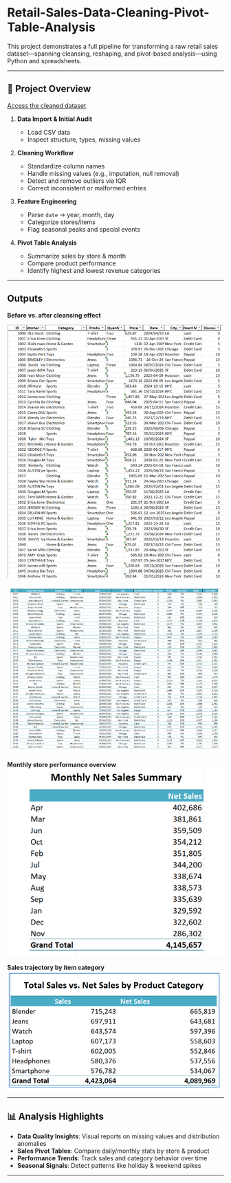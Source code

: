 # Retail-Sales-Data-Cleaning-Pivot-Table-Analysis

This project demonstrates a full pipeline for transforming a raw retail sales dataset—spanning cleansing, reshaping, and pivot-based analysis—using Python and spreadsheets.

---

## 🧩 Project Overview

[Access the cleaned dataset ](https://docs.google.com/spreadsheets/d/1oJ_ZdMK6iivUYQWF3b1fR8tFILfX5cu8/edit?gid=444772703#gid=444772703)

1. **Data Import & Initial Audit**  
   - Load CSV data  
   - Inspect structure, types, missing values  

2. **Cleaning Workflow**  
   - Standardize column names  
   - Handle missing values (e.g., imputation, null removal)  
   - Detect and remove outliers via IQR  
   - Correct inconsistent or malformed entries  

3. **Feature Engineering**  
   - Parse `date` → year, month, day  
   - Categorize stores/items  
   - Flag seasonal peaks and special events  

4. **Pivot Table Analysis**  
   - Summarize sales by store & month  
   - Compare product performance  
   - Identify highest and lowest revenue categories  

---

## Outputs

**Before vs. after cleansing effect**

![Cleaned Data Table](https://github.com/jotstolu/Retail-Sales-Data-Cleaning-Pivot-Table-Analysis/blob/main/data_cleaning/before_and_after_cleaning.png?raw=true)  

![Cleaned Data Table_2](https://github.com/jotstolu/Retail-Sales-Data-Cleaning-Pivot-Table-Analysis/blob/main/data_cleaning/before_and_after_cleaning2.png?raw=true)

**Monthly store performance overview**
![Pivot Table Summary](https://github.com/jotstolu/Retail-Sales-Data-Cleaning-Pivot-Table-Analysis/blob/main/data_cleaning/Monthly%20Net%20Sales%20Summary.png?raw=true)  


**Sales trajectory by item category**
![Category Trend Chart](https://github.com/jotstolu/Retail-Sales-Data-Cleaning-Pivot-Table-Analysis/blob/main/data_cleaning/Net%20Sales%20vs.%20Total%20Sales%20by%20Product%20Category.png?raw=true)  

---

## 📊 Analysis Highlights

- **Data Quality Insights**: Visual reports on missing values and distribution anomalies  
- **Sales Pivot Tables**: Compare daily/monthly stats by store & product  
- **Performance Trends**: Track sales and category behavior over time  
- **Seasonal Signals**: Detect patterns like holiday & weekend spikes  

---
